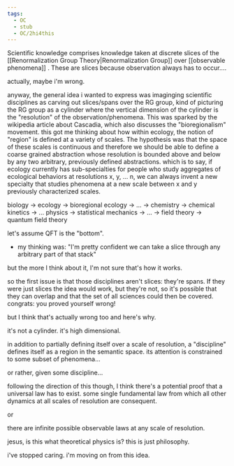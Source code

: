 ```yaml
---
tags:
  - OC
  - stub
  - OC/2hi4this
---
```

Scientific knowledge comprises knowledge taken at discrete slices of the [[Renormalization Group Theory|Renormalization Group]] over [[observable phenomena]] . These are slices because observation always has to occur....

actually, maybe i'm wrong. 

anyway, the general idea i wanted to express was imaginging scientific disciplines as carving out slices/spans over the RG group, kind of picturing the RG group as a cylinder where the vertical dimension of the cylinder is the "resolution" of the observation/phenomena. This was sparked by the wikipedia article about Cascadia, which also discusses the "bioregionalism" movement. this got me thinking about how within ecology, the notion of "region" is defined at a variety of scales. The hypothesis was that the space of these scales is continuous and therefore we should be able to define a coarse grained abstraction whose resolution is bounded above and below by any two arbitrary, previously defined abstractions. which is to say, if ecology currently has sub-specialties for people who study aggregates of ecological behaviors at resolutions x, y, ... n, we can always invent a new specialty that studies phenomena at a new scale between x and y previously characterized scales.

biology -> ecology -> bioregional ecology -> ... -> chemistry -> chemical kinetics -> ... physics -> statistical mechanics -> ... -> field theory -> quantum field theory

let's assume QFT is the "bottom". 
- my thinking was: "I'm pretty confident we can take a slice through any arbitrary part of that stack"

but the more I think about it, I'm not sure that's how it works. 

so the first issue is that those disciplines aren't slices: they're spans. If they were just slices the idea would work, but they're not, so it's possible that they can overlap and that the set of all sciences could then be covered. congrats: you proved yourself wrong!

but I think that's actually wrong too and here's why. 

it's not a cylinder. it's high dimensional.

in addition to partially defining itself over a scale of resolution, a "discipline" defines itself as a region in the semantic space. its attention is constrained to some subset of phenomena...

or rather, given some discipline...

following the direction of this though, I think there's a potential proof that a universal law has to exist. some single fundamental law from which all other dynamics at all scales of resolution are consequent. 

or

there are infinite possible observable laws at any scale of resolution.

jesus, is this what theoretical physics is? this is just philosophy.

i've stopped caring. i'm moving on from this idea.